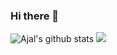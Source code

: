 ### Hi there 👋
![Ajal's github stats](https://github-readme-stats.vercel.app/api?username=ajal333&show_icons=true&theme=radical)
<img src='https://github-readme-stats.vercel.app/api?username=ajal333&&show_icons=true&title_color=fgffff&icon_color=fgffff&text_color=FFFFF&bg_color=0000'>


<!--
**Ajal333/Ajal333** is a ✨ _special_ ✨ repository because its `README.md` (this file) appears on your GitHub profile.

Here are some ideas to get you started:

- 🔭 I’m currently working on ...
- 🌱 I’m currently learning ...
- 👯 I’m looking to collaborate on ...
- 🤔 I’m looking for help with ...
- 💬 Ask me about ...
- 📫 How to reach me: ...
- 😄 Pronouns: ...
- ⚡ Fun fact: ...
-->
